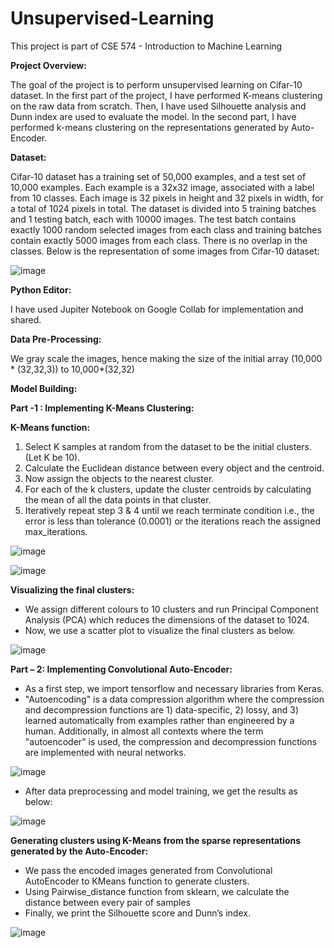 # Unsupervised-Learning
This project is part of CSE 574 - Introduction to Machine Learning

**Project Overview:**

The goal of the project is to perform unsupervised learning on Cifar-10 dataset. In the first part of the project, I have performed K-means clustering on the raw data from scratch. 
Then, I have used Silhouette analysis and Dunn index are used to evaluate the model. In the second part, I have performed k-means clustering on the representations generated by Auto-Encoder.

**Dataset:**

Cifar-10 dataset has a training set of 50,000 examples, and a test set of 10,000 examples.
Each example is a 32x32 image, associated with a label from 10 classes. Each image is 32 
pixels in height and 32 pixels in width, for a total of 1024 pixels in total.
The dataset is divided into 5 training batches and 1 testing batch, each with 10000 images. 
The test batch contains exactly 1000 random selected images from each class and training 
batches contain exactly 5000 images from each class. There is no overlap in the classes.
Below is the representation of some images from Cifar-10 dataset:

![image](https://user-images.githubusercontent.com/42407754/147023558-a5a9d005-2ea7-479b-84ea-59bd2b99ab4a.png)

**Python Editor:**

I have used Jupiter Notebook on Google Collab for implementation and shared.

**Data Pre-Processing:**

We gray scale the images, hence making the size of the initial array (10,000 * (32,32,3)) to 10,000*(32,32)

 **Model Building:**
 
 **Part -1 : Implementing K-Means Clustering:**

**K-Means function:**

1. Select K samples at random from the dataset to be the initial clusters. (Let K be 10).
2. Calculate the Euclidean distance between every object and the centroid.
3. Now assign the objects to the nearest cluster.
4. For each of the k clusters, update the cluster centroids by calculating the mean of 
all the data points in that cluster.
5. Iteratively repeat step 3 & 4 until we reach terminate condition i.e., the error is less 
than tolerance (0.0001) or the iterations reach the assigned max_iterations.

![image](https://user-images.githubusercontent.com/42407754/147023794-5befdbf9-0d82-4401-84fc-240dd787ac71.png)

![image](https://user-images.githubusercontent.com/42407754/147023827-b7f0d7d1-10a7-46eb-b2eb-5cf2f5dcd97c.png)

**Visualizing the final clusters:**

- We assign different colours to 10 clusters and run Principal Component Analysis (PCA) 
which reduces the dimensions of the dataset to 1024.
- Now, we use a scatter plot to visualize the final clusters as below.

![image](https://user-images.githubusercontent.com/42407754/147023887-8d628b84-307c-4da5-a5f8-2d3aefd89ac1.png)

**Part – 2: Implementing Convolutional Auto-Encoder:**

- As a first step, we import tensorflow and necessary libraries from Keras.
- "Autoencoding" is a data compression algorithm where the compression and decompression 
functions are 1) data-specific, 2) lossy, and 3) learned automatically from examples rather 
than engineered by a human. Additionally, in almost all contexts where the term 
"autoencoder" is used, the compression and decompression functions are implemented with 
neural networks.

![image](https://user-images.githubusercontent.com/42407754/147023946-9efa292e-1504-4786-a82a-5e982596bcfe.png)

- After data preprocessing and model training, we get the results as below:

![image](https://user-images.githubusercontent.com/42407754/147024056-ef1591de-8c52-436a-991a-61f11783cf67.png)

**Generating clusters using K-Means from the sparse representations generated by 
the Auto-Encoder:**

- We pass the encoded images generated from Convolutional AutoEncoder to KMeans 
function to generate clusters.
- Using Pairwise_distance function from sklearn, we calculate the distance between every 
pair of samples
- Finally, we print the Silhouette score and Dunn’s index.

![image](https://user-images.githubusercontent.com/42407754/147024116-8ee0ef17-a0b7-4ba9-86ef-67681ae7196a.png)
